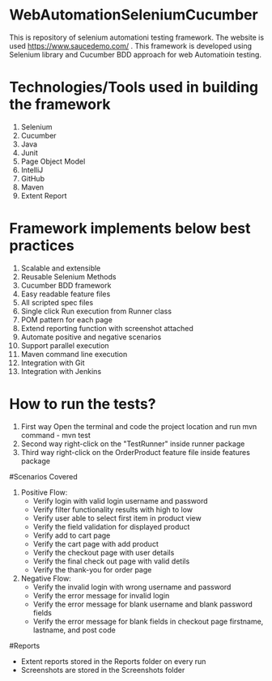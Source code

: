 # WebAutomationSeleniumCucumber
This is repository of selenium automationi testing framework. The website is used https://www.saucedemo.com/ . This framework is developed using Selenium library and Cucumber BDD approach for web Automatioin testing.

# Technologies/Tools used in building the framework
1. Selenium
2. Cucumber
3. Java
4. Junit
5. Page Object Model
6. IntelliJ
7. GitHub
8. Maven
9. Extent Report

# Framework implements below best practices
1. Scalable and extensible
2. Reusable Selenium Methods
3. Cucumber BDD framework
4. Easy readable feature files
5. All scripted spec files
6. Single click Run execution from Runner class
7. POM pattern for each page
8. Extend reporting function with screenshot attached
9. Automate positive and negative scenarios
10. Support parallel execution
11. Maven command line execution
12. Integration with Git
13. Integration with Jenkins

# How to run the tests?
1. First way Open the terminal and code the project location and run mvn command - mvn test
2. Second way right-click on the "TestRunner" inside runner package
3. Third way right-click on the OrderProduct feature file inside features package

#Scenarios Covered
1. Positive Flow:
    * Verify login with valid login username and password
    * Verify filter functionality results with high to low
    * Verify user able to select first item in product view
    * Verify the field validation for displayed product
    * Verify add to cart page
    * Verify the cart page with add product
    * Verify the checkout page with user details
    * Verify the final check out page with valid detils
    * Verify the thank-you for order page
2. Negative Flow:
    * Verify the invalid login with wrong username and password 
    * Verify the error message for invalid login
    * Verify the error message for blank username and blank password fields
    * Verify the error message for blank fields in checkout page firstname, lastname, and post code

#Reports
   * Extent reports stored in the Reports folder on every run
   * Screenshots are stored in the Screenshots folder

